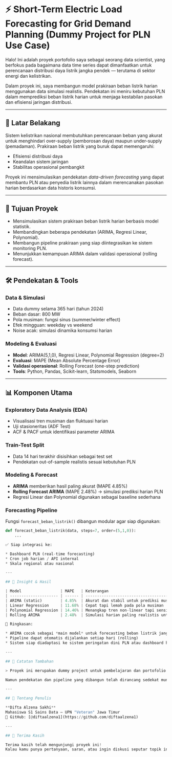 # ⚡ Short-Term Electric Load Forecasting for Grid Demand Planning (Dummy Project for PLN Use Case)

Halo! Ini adalah proyek portofolio saya sebagai seorang data scientist, yang berfokus pada bagaimana data time series dapat dimanfaatkan untuk perencanaan distribusi daya listrik jangka pendek — terutama di sektor energi dan kelistrikan.

Dalam proyek ini, saya membangun model prakiraan beban listrik harian menggunakan data simulasi realistis. Pendekatan ini meniru kebutuhan PLN dalam memprediksi beban listrik harian untuk menjaga kestabilan pasokan dan efisiensi jaringan distribusi.

---

## 🧠 Latar Belakang

Sistem kelistrikan nasional membutuhkan perencanaan beban yang akurat untuk menghindari over-supply (pemborosan daya) maupun under-supply (pemadaman). Prakiraan beban listrik yang buruk dapat memengaruhi:

- Efisiensi distribusi daya  
- Keandalan sistem jaringan  
- Stabilitas operasional pembangkit

Proyek ini mensimulasikan pendekatan _data-driven forecasting_ yang dapat membantu PLN atau penyedia listrik lainnya dalam merencanakan pasokan harian berdasarkan data historis konsumsi.

---

## 🎯 Tujuan Proyek

- Mensimulasikan sistem prakiraan beban listrik harian berbasis model statistik.
- Membandingkan beberapa pendekatan (ARIMA, Regresi Linear, Polynomial).
- Membangun pipeline prakiraan yang siap diintegrasikan ke sistem monitoring PLN.
- Menunjukkan kemampuan ARIMA dalam validasi operasional (rolling forecast).

---

## 🛠️ Pendekatan & Tools

### Data & Simulasi

- Data dummy selama 365 hari (tahun 2024)
- Beban dasar: 800 MW
- Pola musiman: fungsi sinus (summer/winter effect)
- Efek mingguan: weekday vs weekend
- Noise acak: simulasi dinamika konsumsi harian

### Modeling & Evaluasi

- **Model**: ARIMA(5,1,0), Regresi Linear, Polynomial Regression (degree=2)
- **Evaluasi**: MAPE (Mean Absolute Percentage Error)
- **Validasi operasional**: Rolling Forecast (one-step prediction)
- **Tools**: Python, Pandas, Scikit-learn, Statsmodels, Seaborn

---

## 📊 Komponen Utama

### Exploratory Data Analysis (EDA)
- Visualisasi tren musiman dan fluktuasi harian
- Uji stasioneritas (ADF Test)
- ACF & PACF untuk identifikasi parameter ARIMA

### Train-Test Split
- Data 14 hari terakhir disisihkan sebagai test set
- Pendekatan out-of-sample realistis sesuai kebutuhan PLN

### Modeling & Forecast
- **ARIMA** memberikan hasil paling akurat (MAPE 4.85%)
- **Rolling Forecast ARIMA** (MAPE 2.48%) → simulasi prediksi harian PLN
- Regresi Linear dan Polynomial digunakan sebagai baseline sederhana

### Forecasting Pipeline
Fungsi `forecast_beban_listrik()` dibangun modular agar siap digunakan:

```python
def forecast_beban_listrik(data, steps=7, order=(5,1,0)):
    ...

✅ Siap integrasi ke:

* Dashboard PLN (real-time forecasting)
* Cron job harian / API internal
* Skala regional atau nasional

---

## 🔎 Insight & Hasil

| Model                 | MAPE   | Keterangan                                 |
| --------------------- | ------ | ------------------------------------------ |
| ARIMA (static)        | 4.85%  | Akurat dan stabil untuk prediksi musiman   |
| Linear Regression     | 11.68% | Cepat tapi lemah pada pola musiman         |
| Polynomial Regression | 14.46% | Menangkap tren non-linear tapi sensitif    |
| Rolling ARIMA         | 2.48%  | Simulasi harian paling realistis untuk PLN |

📌 Ringkasan:

* ARIMA cocok sebagai *main model* untuk forecasting beban listrik jangka pendek
* Pipeline dapat otomatis dijalankan setiap hari (rolling)
* Sistem siap diadaptasi ke sistem peringatan dini PLN atau dashboard harian

---

## 📌 Catatan Tambahan

> Proyek ini merupakan dummy project untuk pembelajaran dan portofolio. Semua data bersifat simulasi dan tidak merepresentasikan data asli PLN.

Namun pendekatan dan pipeline yang dibangun telah dirancang sedekat mungkin dengan kebutuhan operasional dunia nyata, sehingga bisa menjadi referensi awal sistem prakiraan PLN berbasis data science.

---

## 👤 Tentang Penulis

**Difta Alzena Sakhi**
Mahasiswa S1 Sains Data – UPN "Veteran" Jawa Timur
🔗 GitHub: [@diftaalzena1](https://github.com/diftaalzena1)

---

## 🙏 Terima Kasih

Terima kasih telah mengunjungi proyek ini!
Kalau kamu punya pertanyaan, saran, atau ingin diskusi seputar topik ini — jangan ragu untuk kontak saya lewat GitHub 😄

```

